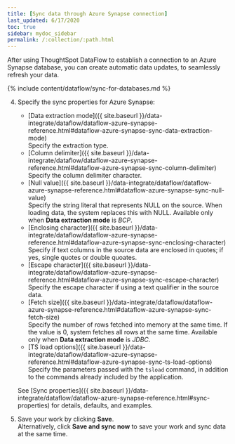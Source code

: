 ```yaml
---
title: [Sync data through Azure Synapse connection]
last_updated: 6/17/2020
toc: true
sidebar: mydoc_sidebar
permalink: /:collection/:path.html
---
```

After using ThoughtSpot DataFlow to establish a connection to an Azure Synapse database, you can create automatic data updates, to seamlessly refresh your data.

{% include content/dataflow/sync-for-databases.md %}

4. Specify the sync properties for Azure Synapse:

   * [Data extraction mode]({{ site.baseurl }}/data-integrate/dataflow/dataflow-azure-synapse-reference.html#dataflow-azure-synapse-sync-data-extraction-mode)<br/>Specify the extraction type.
   * [Column delimiter]({{ site.baseurl }}/data-integrate/dataflow/dataflow-azure-synapse-reference.html#dataflow-azure-synapse-sync-column-delimiter)<br/>Specify the column delimiter character.
   * [Null value]({{ site.baseurl }}/data-integrate/dataflow/dataflow-azure-synapse-reference.html#dataflow-azure-synapse-sync-null-value)<br/>Specify the string literal that represents NULL on the source. When loading data, the system replaces this with NULL. Available only when <strong>Data extraction mode</strong> is <em>BCP</em>.
   * [Enclosing character]({{ site.baseurl }}/data-integrate/dataflow/dataflow-azure-synapse-reference.html#dataflow-azure-synapse-sync-enclosing-character)<br/>Specify if text columns in the source data are enclosed in quotes; if yes, single quotes or double quoates.
   * [Escape character]({{ site.baseurl }}/data-integrate/dataflow/dataflow-azure-synapse-reference.html#dataflow-azure-synapse-sync-escape-character)<br/>Specify the escape character if using a text qualifier in the source data.
   * [Fetch size]({{ site.baseurl }}/data-integrate/dataflow/dataflow-azure-synapse-reference.html#dataflow-azure-synapse-sync-fetch-size)<br/>Specify the number of rows fetched into memory at the same time. If the value is 0, system fetches all rows at the same time. Available only when <strong>Data extraction mode</strong> is <em>JDBC</em>.
   * [TS load options]({{ site.baseurl }}/data-integrate/dataflow/dataflow-azure-synapse-reference.html#dataflow-azure-synapse-sync-ts-load-options)<br/>Specify the parameters passed with the <code>tsload</code> command, in addition to the commands already included by the application.

   See [Sync properties]({{ site.baseurl }}/data-integrate/dataflow/dataflow-azure-synapse-reference.html#sync-properties) for details, defaults, and examples.

5. Save your work by clicking **Save**.<br/>Alternatively, click **Save and sync now** to save your work and sync data at the same time.
